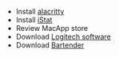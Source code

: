 - Install [alacritty]()
- Install [iStat](https://bjango.com/mac/istatmenus/)
- Review MacApp store
- Download [Logitech software](https://www.logitech.com/en-us/software/options.html)
- Download [Bartender](https://www.macbartender.com/)
